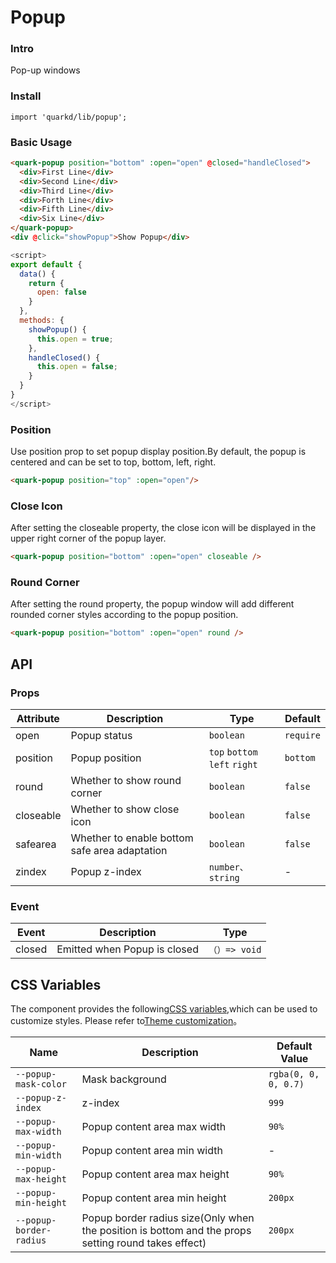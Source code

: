 # Popup

### Intro

Pop-up windows

### Install

```tsx
import 'quarkd/lib/popup';
```

### Basic Usage

```html
<quark-popup position="bottom" :open="open" @closed="handleClosed">
  <div>First Line</div>
  <div>Second Line</div>
  <div>Third Line</div>
  <div>Forth Line</div>
  <div>Fifth Line</div>
  <div>Six Line</div>
</quark-popup>
<div @click="showPopup">Show Popup</div>
```
```js
<script>
export default {
  data() {
    return {
      open: false
    }
  },
  methods: {
    showPopup() {
      this.open = true;
    },
    handleClosed() {
      this.open = false;
    }
  }
}
</script>
```


### Position

Use position prop to set popup display position.By default, the popup is centered and can be set to top, bottom, left, right.

```html
<quark-popup position="top" :open="open"/>
```

### Close Icon

After setting the closeable property, the close icon will be displayed in the upper right corner of the popup layer.

```html
<quark-popup position="bottom" :open="open" closeable />
```

### Round Corner

After setting the round property, the popup window will add different rounded corner styles according to the popup position.

```html
<quark-popup position="bottom" :open="open" round />
```

## API

### Props

| Attribute         | Description                         | Type   | Default          |
|--------------|----------------------------------|--------|------------------|
| open         | Popup status | `boolean`                |         `require`    |
| position        | Popup position | `top` `bottom` `left` `right` |  `bottom`|
| round      | Whether to show round corner| `boolean`                   | `false`
| closeable         | Whether to show close icon |` boolean  `              |        `false`     |
| safearea         | Whether to enable bottom safe area adaptation | `boolean`     |          `false`   |
| zindex         | Popup z-index | `number、string   `          |      -       |


### Event

| Event         | Description                         | Type   |
|--------------|----------------------------------|--------|
| closed         | Emitted when Popup is closed  |      `（）=> void`    |


## CSS Variables

The component provides the following[CSS variables](https://developer.mozilla.org/zh-CN/docs/Web/CSS/Using_CSS_custom_properties),which can be used to customize styles. Please refer to[Theme customization](#/zh-CN/guide/theme)。

| Name                     | Description                               | Default Value       |
| ------------------------ | ----------------------------------- | --------------- |
| `--popup-mask-color`       | Mask background                       |    `rgba(0, 0, 0, 0.7)` |
| `--popup-z-index`       | z-index                     |    `999`|
| `--popup-max-width`       | Popup content area max width                       |    `90%`|
| `--popup-min-width`       | Popup content area min width              |    - |
| `--popup-max-height`       | Popup content area max height            |    `90%`|
| `--popup-min-height`       | Popup content area min height            |    `200px`|
| `--popup-border-radius`       | Popup border radius size(Only when the position is bottom and the props setting round takes effect)                     |    `200px`|
